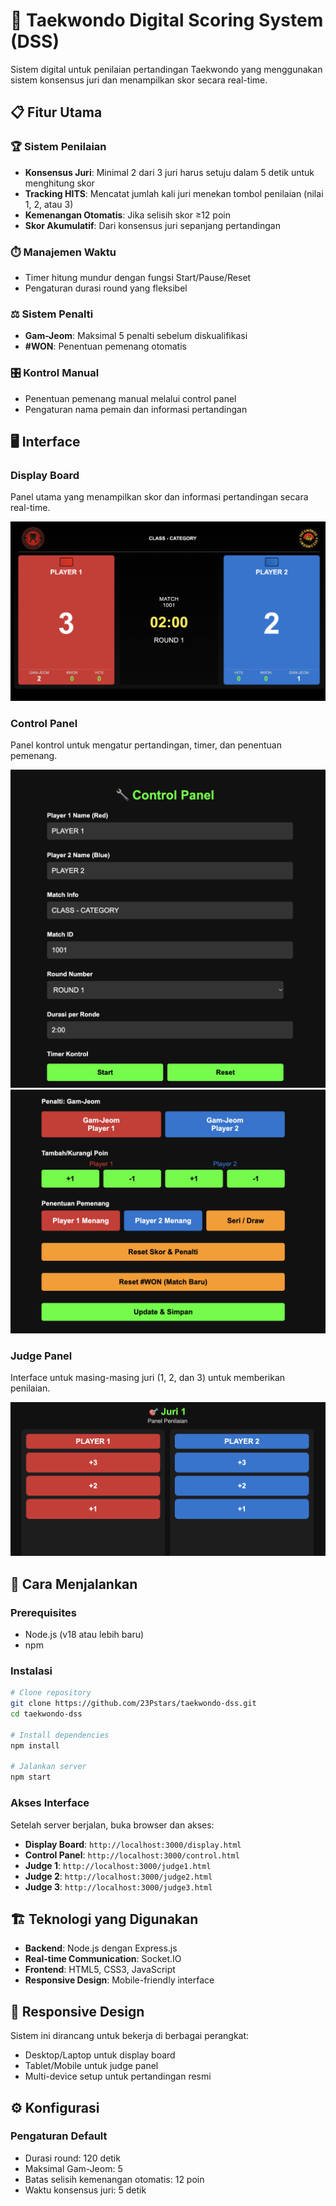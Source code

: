 # 🥋 Taekwondo Digital Scoring System (DSS)

Sistem digital untuk penilaian pertandingan Taekwondo yang menggunakan sistem konsensus juri dan menampilkan skor secara real-time.

## 📋 Fitur Utama

### 🏆 Sistem Penilaian
- **Konsensus Juri**: Minimal 2 dari 3 juri harus setuju dalam 5 detik untuk menghitung skor
- **Tracking HITS**: Mencatat jumlah kali juri menekan tombol penilaian (nilai 1, 2, atau 3)
- **Kemenangan Otomatis**: Jika selisih skor ≥12 poin
- **Skor Akumulatif**: Dari konsensus juri sepanjang pertandingan

### ⏱️ Manajemen Waktu
- Timer hitung mundur dengan fungsi Start/Pause/Reset
- Pengaturan durasi round yang fleksibel

### ⚖️ Sistem Penalti
- **Gam-Jeom**: Maksimal 5 penalti sebelum diskualifikasi
- **#WON**: Penentuan pemenang otomatis

### 🎛️ Kontrol Manual
- Penentuan pemenang manual melalui control panel
- Pengaturan nama pemain dan informasi pertandingan

## 🖥️ Interface

### Display Board
Panel utama yang menampilkan skor dan informasi pertandingan secara real-time.

![Display Board](display.png)

### Control Panel
Panel kontrol untuk mengatur pertandingan, timer, dan penentuan pemenang.

![Control Panel 1](control1.png)
![Control Panel 2](control2.png)

### Judge Panel
Interface untuk masing-masing juri (1, 2, dan 3) untuk memberikan penilaian.

![Judge Panel](judge.png)

## 🚀 Cara Menjalankan

### Prerequisites
- Node.js (v18 atau lebih baru)
- npm

### Instalasi
```bash
# Clone repository
git clone https://github.com/23Pstars/taekwondo-dss.git
cd taekwondo-dss

# Install dependencies
npm install

# Jalankan server
npm start
```

### Akses Interface
Setelah server berjalan, buka browser dan akses:

- **Display Board**: `http://localhost:3000/display.html`
- **Control Panel**: `http://localhost:3000/control.html`
- **Judge 1**: `http://localhost:3000/judge1.html`
- **Judge 2**: `http://localhost:3000/judge2.html`
- **Judge 3**: `http://localhost:3000/judge3.html`

## 🏗️ Teknologi yang Digunakan

- **Backend**: Node.js dengan Express.js
- **Real-time Communication**: Socket.IO
- **Frontend**: HTML5, CSS3, JavaScript
- **Responsive Design**: Mobile-friendly interface

## 📱 Responsive Design

Sistem ini dirancang untuk bekerja di berbagai perangkat:
- Desktop/Laptop untuk display board
- Tablet/Mobile untuk judge panel
- Multi-device setup untuk pertandingan resmi

## ⚙️ Konfigurasi

### Pengaturan Default
- Durasi round: 120 detik
- Maksimal Gam-Jeom: 5
- Batas selisih kemenangan otomatis: 12 poin
- Waktu konsensus juri: 5 detik